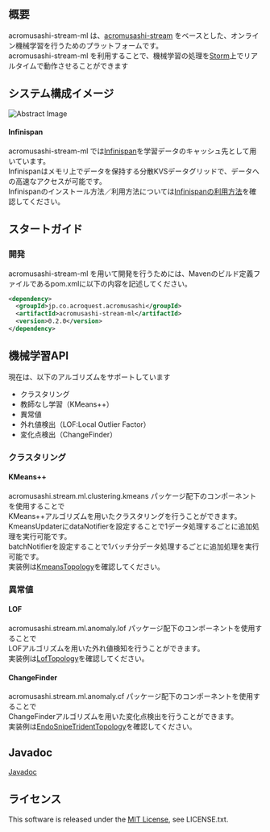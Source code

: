 ## 概要
acromusashi-stream-ml は、[acromusashi-stream](https://github.com/acromusashi/acromusashi-stream) をベースとした、オンライン機械学習を行うためのプラットフォームです。  
acromusashi-stream-ml を利用することで、機械学習の処理を[Storm](http://storm-project.net/)上でリアルタイムで動作させることができます

## システム構成イメージ
![Abstract Image](http://acromusashi.github.io/acromusashi-stream-ml/images/MlAbstract.png)

#### Infinispan
acromusashi-stream-ml では[Infinispan](http://infinispan.org/)を学習データのキャッシュ先として用いています。  
Infinispanはメモリ上でデータを保持する分散KVSデータグリッドで、データへの高速なアクセスが可能です。  
Infinispanのインストール方法／利用方法については[Infinispanの利用方法](https://github.com/acromusashi/acromusashi-stream-example/wiki/Infinispan-Usage)を確認してください。  

## スタートガイド

### 開発
acromusashi-stream-ml を用いて開発を行うためには、Mavenのビルド定義ファイルであるpom.xmlに以下の内容を記述してください。
```xml
<dependency>
  <groupId>jp.co.acroquest.acromusashi</groupId>
  <artifactId>acromusashi-stream-ml</artifactId>
  <version>0.2.0</version>
</dependency>
``` 

## 機械学習API

現在は、以下のアルゴリズムをサポートしています

- クラスタリング
 - 教師なし学習（KMeans++）
- 異常値
 - 外れ値検出（LOF:Local Outlier Factor）
 - 変化点検出（ChangeFinder）

### クラスタリング

#### KMeans++
acromusashi.stream.ml.clustering.kmeans パッケージ配下のコンポーネントを使用することで  
KMeans++アルゴリズムを用いたクラスタリングを行うことができます。  
KmeansUpdaterにdataNotifierを設定することで1データ処理するごとに追加処理を実行可能です。  
batchNotifierを設定することで1バッチ分データ処理するごとに追加処理を実行可能です。   
実装例は[KmeansTopology](https://github.com/acromusashi/acromusashi-stream-example/blob/master/src/main/java/acromusashi/stream/example/ml/topology/KmeansTopology.java)を確認してください。  

### 異常値

#### LOF
acromusashi.stream.ml.anomaly.lof パッケージ配下のコンポーネントを使用することで  
LOFアルゴリズムを用いた外れ値検知を行うことができます。  
実装例は[LofTopology](https://github.com/acromusashi/acromusashi-stream-example/blob/master/src/main/java/acromusashi/stream/example/ml/topology/LofTopology.java)を確認してください。

#### ChangeFinder
acromusashi.stream.ml.anomaly.cf パッケージ配下のコンポーネントを使用することで  
ChangeFinderアルゴリズムを用いた変化点検出を行うことができます。  
実装例は[EndoSnipeTridentTopology](https://github.com/acromusashi/acromusashi-stream-example/blob/master/src/main/java/acromusashi/stream/example/ml/topology/EndoSnipeTridentTopology.java)を確認してください。

## Javadoc
[Javadoc](http://acromusashi.github.io/acromusashi-stream-ml/javadoc-0.2.0/)

## ライセンス
This software is released under the [MIT License](http://choosealicense.com/licenses/mit/), see LICENSE.txt.
